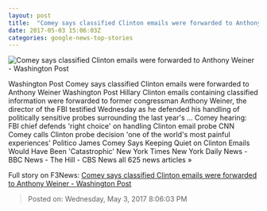 ```yaml
---
layout: post
title:  "Comey says classified Clinton emails were forwarded to Anthony Weiner - Washington Post"
date: 2017-05-03 15:06:03Z
categories: google-news-top-stories
---
```


![Comey says classified Clinton emails were forwarded to Anthony Weiner - Washington Post](https://img.washingtonpost.com/rf/image_1484w/2010-2019/WashingtonPost/2017/05/03/National-Security/Images/Trump_US_Probe_33344-d6798.jpg)

Washington Post Comey says classified Clinton emails were forwarded to Anthony Weiner Washington Post Hillary Clinton emails containing classified information were forwarded to former congressman Anthony Weiner, the director of the FBI testified Wednesday as he defended his handling of politically sensitive probes surrounding the last year's ... Comey hearing: FBI chief defends 'right choice' on handling Clinton email probe CNN Comey calls Clinton probe decision 'one of the world's most painful experiences' Politico James Comey Says Keeping Quiet on Clinton Emails Would Have Been 'Catastrophic' New York Times New York Daily News - BBC News - The Hill - CBS News all 625 news articles »


Full story on F3News: [Comey says classified Clinton emails were forwarded to Anthony Weiner - Washington Post](http://www.f3nws.com/n/yDUCXC)

> Posted on: Wednesday, May 3, 2017 8:06:03 PM
